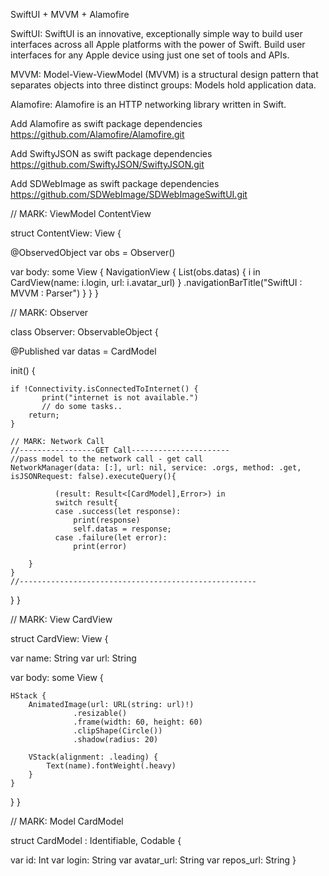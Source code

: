 SwiftUI + MVVM + Alamofire

SwiftUI: SwiftUI is an innovative, exceptionally simple way to build user interfaces across all Apple platforms with the power of Swift. Build user interfaces for any Apple device using just one set of tools and APIs.

MVVM: Model-View-ViewModel (MVVM) is a structural design pattern that separates objects into three distinct groups: Models hold application data.

Alamofire: Alamofire is an HTTP networking library written in Swift.

Add Alamofire as swift package dependencies https://github.com/Alamofire/Alamofire.git

Add SwiftyJSON as swift package dependencies https://github.com/SwiftyJSON/SwiftyJSON.git

Add SDWebImage as swift package dependencies https://github.com/SDWebImage/SDWebImageSwiftUI.git

// MARK: ViewModel ContentView

struct ContentView: View { 

@ObservedObject var obs = Observer()

var body: some View {
    NavigationView {
        List(obs.datas) { i in
            CardView(name: i.login, url: i.avatar_url)
               }
               .navigationBarTitle("SwiftUI : MVVM : Parser")
           }
}
}

// MARK: Observer

class Observer: ObservableObject {

@Published var datas = CardModel

init() {
    
    if !Connectivity.isConnectedToInternet() {
           print("internet is not available.")
           // do some tasks..
        return;
    }
    
    // MARK: Network Call
    //-----------------GET Call----------------------
    //pass model to the network call - get call
    NetworkManager(data: [:], url: nil, service: .orgs, method: .get, isJSONRequest: false).executeQuery(){

              (result: Result<[CardModel],Error>) in
              switch result{
              case .success(let response):
                  print(response)
                  self.datas = response;
              case .failure(let error):
                  print(error)
                
        }
    }
    //-----------------------------------------------------
}
}

// MARK: View CardView

struct CardView: View {

var name: String
var url: String

var body: some View {
    
    HStack {
        AnimatedImage(url: URL(string: url)!)
                  .resizable()
                  .frame(width: 60, height: 60)
                  .clipShape(Circle())
                  .shadow(radius: 20)
                  
        VStack(alignment: .leading) {
            Text(name).fontWeight(.heavy)
        }
    }
   
}
}

// MARK: Model CardModel

struct CardModel : Identifiable, Codable {

var id: Int
var login: String
var avatar_url: String
var repos_url: String
}

